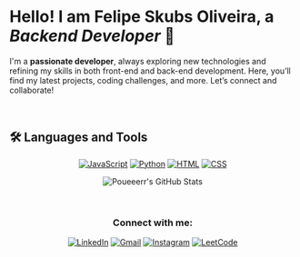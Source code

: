 # Hello! I am **Felipe Skubs Oliveira**, a ***Backend Developer*** 👋
I'm a **passionate developer**, always exploring new technologies and refining my skills in both front-end and back-end development. Here, you’ll find my latest projects, coding challenges, and more. Let’s connect and collaborate!

<br />

## 🛠️ **Languages and Tools**

<div align="center">
  
[![JavaScript](https://img.shields.io/badge/JavaScript-F7DF1E?style=for-the-badge&logo=javascript&logoColor=black)]()
[![Python](https://img.shields.io/badge/Python-3776AB?style=for-the-badge&logo=python&logoColor=white)]()
[![HTML](https://img.shields.io/badge/HTML-E34F26?style=for-the-badge&logo=html5&logoColor=white)]()
[![CSS](https://img.shields.io/badge/CSS-1572B6?style=for-the-badge&logo=css3&logoColor=white)]()

![Poueeerr's GitHub Stats](https://github-readme-stats.vercel.app/api?username=Poueeerr&show_icons=true&theme=radical&count_private=true&hide_border=true)
</div>
<br />

<div align="center">

### **Connect with me:**

[![LinkedIn](https://img.shields.io/badge/LinkedIn-0077B5?style=for-the-badge&logo=linkedin&logoColor=white)](https://www.linkedin.com/in/felipe-skubs-oliveira/)
[![Gmail](https://img.shields.io/badge/Gmail-D14836?style=for-the-badge&logo=gmail&logoColor=white)](mailto:felipe.skubs.oliveira@gmail.com)
[![Instagram](https://img.shields.io/badge/Instagram-E4405F?style=for-the-badge&logo=instagram&logoColor=white)](https://www.instagram.com/felipeskubs/)
[![LeetCode](https://img.shields.io/badge/-LeetCode-FFA116?style=for-the-badge&logo=LeetCode&logoColor=black)](https://leetcode.com/u/FelipeSkubs/)
</div>
